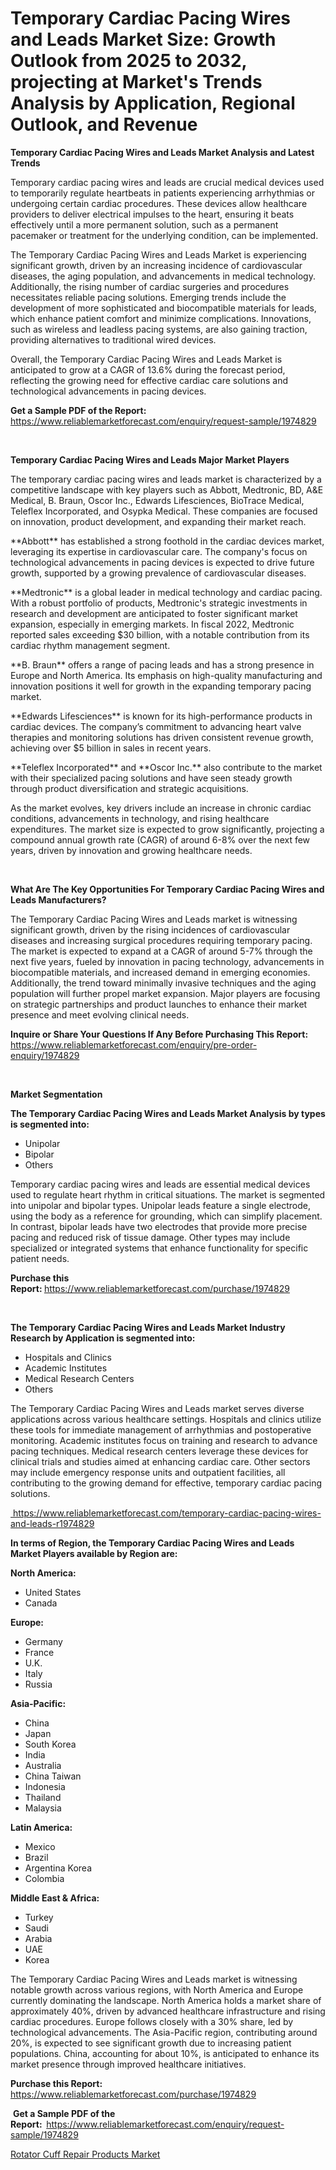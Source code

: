 <p><h1>Temporary Cardiac Pacing Wires and Leads Market Size: Growth Outlook from 2025 to 2032, projecting at Market's Trends Analysis by Application, Regional Outlook, and Revenue</h1></p><p><strong>Temporary Cardiac Pacing Wires and Leads Market Analysis and Latest Trends</strong></p>
<p><p>Temporary cardiac pacing wires and leads are crucial medical devices used to temporarily regulate heartbeats in patients experiencing arrhythmias or undergoing certain cardiac procedures. These devices allow healthcare providers to deliver electrical impulses to the heart, ensuring it beats effectively until a more permanent solution, such as a permanent pacemaker or treatment for the underlying condition, can be implemented.</p><p>The Temporary Cardiac Pacing Wires and Leads Market is experiencing significant growth, driven by an increasing incidence of cardiovascular diseases, the aging population, and advancements in medical technology. Additionally, the rising number of cardiac surgeries and procedures necessitates reliable pacing solutions. Emerging trends include the development of more sophisticated and biocompatible materials for leads, which enhance patient comfort and minimize complications. Innovations, such as wireless and leadless pacing systems, are also gaining traction, providing alternatives to traditional wired devices.</p><p>Overall, the Temporary Cardiac Pacing Wires and Leads Market is anticipated to grow at a CAGR of 13.6% during the forecast period, reflecting the growing need for effective cardiac care solutions and technological advancements in pacing devices.</p></p>
<p><strong>Get a Sample PDF of the Report:&nbsp;</strong> <a href="https://www.reliablemarketforecast.com/enquiry/request-sample/1974829?utm_campaign=3049&utm_medium=2&utm_source=Github&utm_content=ia&utm_term=05032025&utm_id=temporary-cardiac-pacing-wires-and-leads">https://www.reliablemarketforecast.com/enquiry/request-sample/1974829</a></p>
<p>&nbsp;</p>
<p><strong>Temporary Cardiac Pacing Wires and Leads Major Market Players</strong></p>
<p><p>The temporary cardiac pacing wires and leads market is characterized by a competitive landscape with key players such as Abbott, Medtronic, BD, A&E Medical, B. Braun, Oscor Inc., Edwards Lifesciences, BioTrace Medical, Teleflex Incorporated, and Osypka Medical. These companies are focused on innovation, product development, and expanding their market reach.</p><p>**Abbott** has established a strong foothold in the cardiac devices market, leveraging its expertise in cardiovascular care. The company's focus on technological advancements in pacing devices is expected to drive future growth, supported by a growing prevalence of cardiovascular diseases.</p><p>**Medtronic** is a global leader in medical technology and cardiac pacing. With a robust portfolio of products, Medtronic's strategic investments in research and development are anticipated to foster significant market expansion, especially in emerging markets. In fiscal 2022, Medtronic reported sales exceeding $30 billion, with a notable contribution from its cardiac rhythm management segment.</p><p>**B. Braun** offers a range of pacing leads and has a strong presence in Europe and North America. Its emphasis on high-quality manufacturing and innovation positions it well for growth in the expanding temporary pacing market.</p><p>**Edwards Lifesciences** is known for its high-performance products in cardiac devices. The company’s commitment to advancing heart valve therapies and monitoring solutions has driven consistent revenue growth, achieving over $5 billion in sales in recent years.</p><p>**Teleflex Incorporated** and **Oscor Inc.** also contribute to the market with their specialized pacing solutions and have seen steady growth through product diversification and strategic acquisitions.</p><p>As the market evolves, key drivers include an increase in chronic cardiac conditions, advancements in technology, and rising healthcare expenditures. The market size is expected to grow significantly, projecting a compound annual growth rate (CAGR) of around 6-8% over the next few years, driven by innovation and growing healthcare needs.</p></p>
<p>&nbsp;</p>
<p><strong>What Are The Key Opportunities For Temporary Cardiac Pacing Wires and Leads Manufacturers?</strong></p>
<p><p>The Temporary Cardiac Pacing Wires and Leads market is witnessing significant growth, driven by the rising incidences of cardiovascular diseases and increasing surgical procedures requiring temporary pacing. The market is expected to expand at a CAGR of around 5-7% through the next five years, fueled by innovation in pacing technology, advancements in biocompatible materials, and increased demand in emerging economies. Additionally, the trend toward minimally invasive techniques and the aging population will further propel market expansion. Major players are focusing on strategic partnerships and product launches to enhance their market presence and meet evolving clinical needs.</p></p>
<p><strong>Inquire or Share Your Questions If Any Before Purchasing This Report:</strong> <a href="https://www.reliablemarketforecast.com/enquiry/pre-order-enquiry/1974829?utm_campaign=3049&utm_medium=2&utm_source=Github&utm_content=ia&utm_term=05032025&utm_id=temporary-cardiac-pacing-wires-and-leads">https://www.reliablemarketforecast.com/enquiry/pre-order-enquiry/1974829</a></p>
<p>&nbsp;</p>
<p><strong>Market Segmentation</strong></p>
<p><strong>The Temporary Cardiac Pacing Wires and Leads Market Analysis by types is segmented into:</strong></p>
<p><ul><li>Unipolar</li><li>Bipolar</li><li>Others</li></ul></p>
<p><p>Temporary cardiac pacing wires and leads are essential medical devices used to regulate heart rhythm in critical situations. The market is segmented into unipolar and bipolar types. Unipolar leads feature a single electrode, using the body as a reference for grounding, which can simplify placement. In contrast, bipolar leads have two electrodes that provide more precise pacing and reduced risk of tissue damage. Other types may include specialized or integrated systems that enhance functionality for specific patient needs.</p></p>
<p><strong>Purchase this Report:&nbsp;</strong><a href="https://www.reliablemarketforecast.com/purchase/1974829?utm_campaign=3049&utm_medium=2&utm_source=Github&utm_content=ia&utm_term=05032025&utm_id=temporary-cardiac-pacing-wires-and-leads">https://www.reliablemarketforecast.com/purchase/1974829</a></p>
<p>&nbsp;</p>
<p><strong>The Temporary Cardiac Pacing Wires and Leads Market Industry Research by Application is segmented into:</strong></p>
<p><ul><li>Hospitals and Clinics</li><li>Academic Institutes</li><li>Medical Research Centers</li><li>Others</li></ul></p>
<p><p>The Temporary Cardiac Pacing Wires and Leads market serves diverse applications across various healthcare settings. Hospitals and clinics utilize these tools for immediate management of arrhythmias and postoperative monitoring. Academic institutes focus on training and research to advance pacing techniques. Medical research centers leverage these devices for clinical trials and studies aimed at enhancing cardiac care. Other sectors may include emergency response units and outpatient facilities, all contributing to the growing demand for effective, temporary cardiac pacing solutions.</p></p>
<p><a href="https://www.reliablemarketforecast.com/temporary-cardiac-pacing-wires-and-leads-r1974829?utm_campaign=3049&utm_medium=2&utm_source=Github&utm_content=ia&utm_term=05032025&utm_id=temporary-cardiac-pacing-wires-and-leads">&nbsp;https://www.reliablemarketforecast.com/temporary-cardiac-pacing-wires-and-leads-r1974829</a></p>
<p><strong>In terms of Region, the Temporary Cardiac Pacing Wires and Leads Market Players available by Region are:</strong></p>
<p>
    <p> <strong> North America: </strong>
        <ul>
            <li>United States</li>
            <li>Canada</li>
        </ul>
        </p> 
    <p> <strong> Europe: </strong>
        <ul>
            <li>Germany</li>
            <li>France</li>
            <li>U.K.</li>
            <li>Italy</li>
            <li>Russia</li>
        </ul>
        </p> 
    <p> <strong> Asia-Pacific: </strong>
        <ul>
            <li>China</li>
            <li>Japan</li>
            <li>South Korea</li>
            <li>India</li>
            <li>Australia</li>
            <li>China Taiwan</li>
            <li>Indonesia</li>
            <li>Thailand</li>
            <li>Malaysia</li>
        </ul>
        </p> 
    <p> <strong> Latin America: </strong>
        <ul>
            <li>Mexico</li>
            <li>Brazil</li>
            <li>Argentina Korea</li>
            <li>Colombia</li>
        </ul>
        </p> 
    <p> <strong> Middle East & Africa: </strong>
        <ul>
            <li>Turkey</li>
            <li>Saudi</li>
            <li>Arabia</li>
            <li>UAE</li>
            <li>Korea</li>
        </ul>
    </p>
    </p>
<p><p>The Temporary Cardiac Pacing Wires and Leads market is witnessing notable growth across various regions, with North America and Europe currently dominating the landscape. North America holds a market share of approximately 40%, driven by advanced healthcare infrastructure and rising cardiac procedures. Europe follows closely with a 30% share, led by technological advancements. The Asia-Pacific region, contributing around 20%, is expected to see significant growth due to increasing patient populations. China, accounting for about 10%, is anticipated to enhance its market presence through improved healthcare initiatives.</p></p>
<p><strong>Purchase this Report: </strong><a href="https://www.reliablemarketforecast.com/purchase/1974829?utm_campaign=3049&utm_medium=2&utm_source=Github&utm_content=ia&utm_term=05032025&utm_id=temporary-cardiac-pacing-wires-and-leads">https://www.reliablemarketforecast.com/purchase/1974829</a></p>
<p>&nbsp;<strong>Get a Sample PDF of the Report:&nbsp;&nbsp;</strong><a href="https://www.reliablemarketforecast.com/enquiry/request-sample/1974829?utm_campaign=3049&utm_medium=2&utm_source=Github&utm_content=ia&utm_term=05032025&utm_id=temporary-cardiac-pacing-wires-and-leads">https://www.reliablemarketforecast.com/enquiry/request-sample/1974829</a></p>
<p><strong></strong></p>
<p><p><a href="https://github.com/popupioo/Market-Research-Report-List-1/blob/main/rotator-cuff-repair-products-market.md?utm_campaign=3049&utm_medium=2&utm_source=Github&utm_content=ia&utm_term=05032025&utm_id=temporary-cardiac-pacing-wires-and-leads">Rotator Cuff Repair Products Market</a></p></p>
